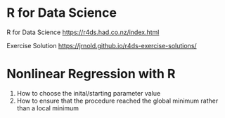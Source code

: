 # R for Data Science

R for Data Science
https://r4ds.had.co.nz/index.html

Exercise Solution
https://jrnold.github.io/r4ds-exercise-solutions/

# Nonlinear Regression with R

1. How to choose the inital/starting parameter value
2. How to ensure that the procedure reached the global minimum rather than a local minimum
